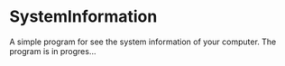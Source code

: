 # SystemInformation
A simple program for see the system information of your computer.
The program is in progres...
